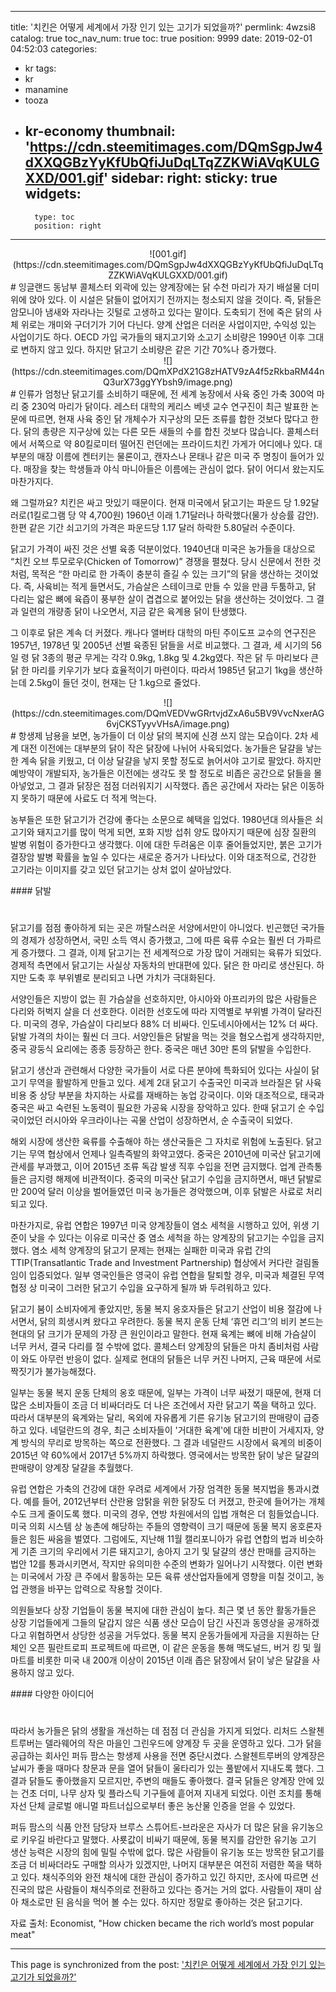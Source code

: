 
---
title: '치킨은 어떻게 세계에서 가장 인기 있는 고기가 되었을까?'
permlink: 4wzsi8
catalog: true
toc_nav_num: true
toc: true
position: 9999
date: 2019-02-01 04:52:03
categories:
- kr
tags:
- kr
- manamine
- tooza
- kr-economy
thumbnail: 'https://cdn.steemitimages.com/DQmSgpJw4dXXQGBzYyKfUbQfiJuDqLTqZZKWiAVqKULGXXD/001.gif'
sidebar:
    right:
        sticky: true
widgets:
    -
        type: toc
        position: right
---


<center>
![001.gif](https://cdn.steemitimages.com/DQmSgpJw4dXXQGBzYyKfUbQfiJuDqLTqZZKWiAVqKULGXXD/001.gif)
</center>
#
잉글랜드 동남부 콜체스터 외곽에 있는 양계장에는 닭 수천 마리가 자기 배설물 더미 위에 앉아 있다. 이 시설은 닭들이 없어지기 전까지는 청소되지 않을 것이다. 즉, 닭들은 암모니아 냄새와 자라나는 깃털로 고생하고 있다는 말이다. 도축되기 전에 죽은 닭의 사체 위로는 개미와 구더기가 기어 다닌다. 양계 산업은 더러운 사업이지만, 수익성 있는 사업이기도 하다. OECD 가입 국가들의 돼지고기와 소고기 소비량은 1990년 이후 그대로 변하지 않고 있다. 하지만 닭고기 소비량은 같은 기간 70%나 증가했다.

<center>
![](https://cdn.steemitimages.com/DQmXPdX21G8zHATV9zA4f5zRkbaRM44nQ3urX73ggYYbsh9/image.png)
</center>
#
인류가 엄청난 닭고기를 소비하기 때문에, 전 세계 농장에서 사육 중인 가축 300억 마리 중 230억 마리가 닭이다. 레스터 대학의 케리스 베넷 교수 연구진이 최근 발표한 논문에 따르면, 현재 사육 중인 닭 개체수가 지구상의 모든 조류를 합한 것보다 많다고 한다. 닭의 총량은 지구상에 있는 다른 모든 새들의 수를 합친 것보다 많습니다. 콜체스터에서 서쪽으로 약 80킬로미터 떨어진 런던에는 프라이드치킨 가게가 어디에나 있다. 대부분의 매장 이름에 켄터키는 물론이고, 캔자스나 몬태나 같은 미국 주 명칭이 들어가 있다. 매장을 찾는 학생들과 야식 마니아들은 이름에는 관심이 없다. 닭이 어디서 왔는지도 마찬가지다.

​왜 그럴까요? 치킨은 싸고 맛있기 때문이다. 현재 미국에서 닭고기는 파운드 당 1.92달러로(1킬로그램 당 약 4,700원) 1960년 이래 1.71달러나 하락했다(물가 상승률 감안). 한편 같은 기간 쇠고기의 가격은 파운드당 1.17 달러 하락한 5.80달러 수준이다.

​닭고기 가격이 싸진 것은 선별 육종 덕분이었다. 1940년대 미국은 농가들을 대상으로 “치킨 오브 투모로우(Chicken of Tomorrow)” 경쟁을 펼쳤다. 당시 신문에서 전한 것처럼, 목적은 “한 마리로 한 가족이 충분히 즐길 수 있는 크기”의 닭을 생산하는 것이었다. 즉, 사육비는 적게 들면서도, 가슴살은 스테이크로 만들 수 있을 만큼 두툼하고, 닭 다리는 앏은 뼈에 육즙이 풍부한 살이 겹겹으로 붙어있는 닭을 생산하는 것이었다. 그 결과 일련의 개량종 닭이 나오면서, 지금 같은 육계용 닭이 탄생했다.

​그 이후로 닭은 계속 더 커졌다. 캐나다 앨버타 대학의 마틴 주이도프 교수의 연구진은 1957년, 1978년 및 2005년 선별 육종된 닭들을 서로 비교했다. 그 결과, 세 시기의 56일 령 닭 3종의 평균 무게는 각각 0.9kg, 1.8kg 및 4.2kg였다. 작은 닭 두 마리보다 큰 닭 한 마리를 키우기가 보다 효율적이기 마련이다. 따라서 1985년 닭고기 1kg을 생산하는데 2.5kg이 들던 것이, 현재는 단 1.kg으로 줄었다.

<center>
![](https://cdn.steemitimages.com/DQmVEDVwGRrtvjdZxA6u5BV9VvcNxerAG6vjCKSTyyvVHsA/image.png)
</center>
#
항생제 남용을 보면, 농가들이 더 이상 닭의 복지에 신경 쓰지 않는 모습이다. 2차 세계 대전 이전에는 대부분의 닭이 작은 닭장에 나뉘어 사육되었다. 농가들은 달걀을 낳는 한 계속 닭을 키웠고, 더 이상 달걀을 낳지 못할 정도로 늙어서야 고기로 팔았다. 하지만 예방약이 개발되자, 농가들은 이전에는 생각도 못 할 정도로 비좁은 공간으로 닭들을 몰아넣었고, 그 결과 닭장은 점점 더러워지기 시작했다. 좁은 공간에서 자라는 닭은 이동하지 못하기 때문에 사료도 더 적게 먹는다.

​농부들은 또한 닭고기가 건강에 좋다는 소문으로 혜택을 입었다. 1980년대 의사들은 쇠고기와 돼지고기를 많이 먹게 되면, 포화 지방 섭취 양도 많아지기 때문에 심장 질환의 발병 위험이 증가한다고 생각했다. 이에 대한 두려움은 이후 줄어들었지만, 붉은 고기가 결장암 발병 확률을 높일 수 있다는 새로운 증거가 나타났다. 이와 대조적으로, 건강한 고기라는 이미지를 갖고 있던 닭고기는 상처 없이 살아남았다.

​#### 닭발
#
닭고기를 점점 좋아하게 되는 곳은 까탈스러운 서양에서만이 아니었다. 빈곤했던 국가들의 경제가 성장하면서, 국민 소득 역시 증가했고, 그에 따른 육류 수요는 훨씬 더 가파르게 증가했다. 그 결과, 이제 닭고기는 전 세계적으로 가장 많이 거래되는 육류가 되었다. 경제적 측면에서 닭고기는 사실상 자동차의 반대편에 있다. 닭은 한 마리로 생산된다. 하지만 도축 후 부위별로 분리되고 나면 가치가 극대화된다.

​서양인들은 지방이 없는 흰 가슴살을 선호하지만, 아시아와 아프리카의 많은 사람들은 다리와 허벅지 살을 더 선호한다. 이러한 선호도에 따라 지역별로 부위별 가격이 달라진다. 미국의 경우, 가슴살이 다리보다 88% 더 비싸다. 인도네시아에서는 12% 더 싸다. 닭발 가격의 차이는 훨씬 더 크다. 서양인들은 닭발을 먹는 것을 혐오스럽게 생각하지만, 중국 광둥식 요리에는 종종 등장하곤 한다. 중국은 매년 30만 톤의 닭발을 수입한다.

​닭고기 생산과 관련해서 다양한 국가들이 서로 다른 분야에 특화되어 있다는 사실이 닭고기 무역을 활발하게 만들고 있다. 세계 2대 닭고기 수출국인 미국과 브라질은 닭 사육 비용 중 상당 부분을 차지하는 사료를 재배하는 농업 강국이다. 이와 대조적으로, 태국과 중국은 싸고 숙련된 노동력이 필요한 가공육 시장을 장악하고 있다. 한때 닭고기 순 수입국이었던 러시아와 우크라이나는 곡물 산업이 성장하면서, 순 수출국이 되었다.

​해외 시장에 생산한 육류를 수출해야 하는 생산국들은 그 자치로 위험에 노출된다. 닭고기는 무역 협상에서 언제나 일촉즉발의 화약고였다. 중국은 2010년에 미국산 닭고기에 관세를 부과했고, 이어 2015년 조류 독감 발생 직후 수입을 전면 금지했다. 업계 관측통들은 금지령 해제에 비관적이다. 중국의 미국산 닭고기 수입을 금지하면서, 매년 닭발로만 200억 달러 이상을 벌어들였던 미국 농가들은 경악했으며, 이후 닭발은 사료로 처리되고 있다.

​마찬가지로, 유럽 연합은 1997년 미국 양계장들이 염소 세척을 시행하고 있어, 위생 기준이 낮을 수 있다는 이유로 미국산 중 염소 세척을 하는 양계장의 닭고기는 수입을 금지했다. 염소 세척 양계장의 닭고기 문제는 현재는 실패한 미국과 유럽 간의 TTIP(Transatlantic Trade and Investment Partnership) 협상에서 커다란 걸림돌임이 입증되었다. 일부 영국인들은 영국이 유럽 연합을 탈퇴할 경우, 미국과 체결된 무역 협정 상 미국이 그러한 닭고기 수입을 요구하게 될까 봐 두려워하고 있다.

​닭고기 붐이 소비자에게 좋았지만, 동물 복지 옹호자들은 닭고기 산업이 비용 절감에 나서면서, 닭의 희생시켜 왔다고 우려한다. 동물 복지 운동 단체 ‘휴먼 리그’의 비키 본드는 현대의 닭 크기가 문제의 가장 큰 원인이라고 말한다. 현재 육계는 뼈에 비해 가슴살이 너무 커서, 결국 다리를 절 수밖에 없다. 콜체스터 양계장의 닭들은 마치 좀비처럼 사람이 와도 아무런 반응이 없다. 실제로 현대의 닭들은 너무 커진 나머지, 근육 때문에 서로 짝짓기가 불가능해졌다.

​일부는 동물 복지 운동 단체의 옹호 때문에, 일부는 가격이 너무 싸졌기 때문에, 현재 더 많은 소비자들이 조금 더 비싸더라도 더 나은 조건에서 자란 닭고기 쪽을 택하고 있다. 따라서 대부분의 육계와는 달리, 옥외에 자유롭게 기른 유기농 닭고기의 판매량이 급증하고 있다. 네덜란드의 경우, 최근 소비자들이 '거대한 육계'에 대한 비판이 거세지자, 양계 방식의 무리로 방목하는 쪽으로 전환했다. 그 결과 네덜란드 시장에서 육계의 비중이 2015년 약 60%에서 2017년 5%까지 하락했다. 영국에서는 방목한 닭이 낳은 달걀의 판매량이 양계장 달걀을 추월했다.

​유럽 연합은 가축의 건강에 대한 우려로 세계에서 가장 엄격한 동물 복지법을 통과시켰다. 예를 들어, 2012년부터 산란용 암탉을 위한 닭장도 더 커졌고, 한곳에 들어가는 개체수도 크게 줄이도록 했다. 미국의 경우, 연방 차원에서의 입법 개혁은 더 힘들었습니다. 미국 의회 시스템 상 농촌에 해당하는 주들의 영향력이 크기 때문에 동물 복지 옹호론자들은 힘든 싸움을 벌였다. 그럼에도, 지난해 11월 캘리포니아가 유럽 연합의 법과 비슷하게 기존 크기의 우리에서 기른 돼지고기, 송아지 고기 및 달걀의 생산 판매를 금지하는 법안 12를 통과시키면서, 작지만 유의미한 수준의 변화가 일어나기 시작했다. 이런 변화는 미국에서 가장 큰 주에서 활동하는 모든 육류 생산업자들에게 영향을 미칠 것이고, 농업 관행을 바꾸는 압력으로 작용할 것이다.

​의원들보다 상장 기업들이 동물 복지에 대한 관심이 높다. 최근 몇 년 동안 활동가들은 상장 기업들에게 그들의 달갑지 않은 식품 생산 모습이 담긴 사진과 동영상을 공개하겠다고 위협하면서 상당한 성공을 거두었다. 동물 복지 운동가들에게 자금을 지원하는 단체인 오픈 필란트로피 프로젝트에 따르면, 이 같은 운동을 통해 맥도널드, 버거 킹 및 월마트를 비롯한 미국 내 200개 이상이 2015년 이래 좁은 닭장에서 닭이 낳은 달걀을 사용하지 않고 있다.

​#### 다양한 아이디어
#
​따라서 농가들은 닭의 생활을 개선하는 데 점점 더 관심을 가지게 되었다. 리처드 스왈첸트루버는 델라웨어의 작은 마을인 그린우드에 양계장 두 곳을 운영하고 있다. 그가 닭을 공급하는 회사인 퍼듀 팜스는 항생제 사용을 전면 중단시켰다. 스왈첸트루버의 양계장은 날씨가 좋을 때마다 창문과 문을 열어 닭들이 울타리가 있는 풀밭에서 지내도록 했다. 그 결과 닭들도 좋아했을지 모르지만, 주변의 매들도 좋아했다. 결국 닭들은 양계장 안에 있는 건초 더미, 나무 상자 및 플라스틱 기구들에 흩어져 지내게 되었다. 이런 조치를 통해 자선 단체 글로벌 애니멀 파트너십으로부터 좋은 농산물 인증을 얻을 수 있었다.

​퍼듀 팜스의 식품 안전 담당자 브루스 스튜어트-브라운은 자사가 더 많은 닭을 유기농으로 키우길 바란다고 말했다. 사룟값이 비싸기 때문에, 동물 복지를 감안한 유기농 고기 생산 능력은 시장의 힘에 밀릴 수밖에 없다. 많은 사람들이 유기농 또는 방목한 닭고기를 조금 더 비싸더라도 구매할 의사가 있겠지만, 나머지 대부분은 여전히 ​저렴한 쪽을 택하고 있다. 채식주의와 완전 채식에 대한 관심이 증가하고 있긴 하지만, 조사에 따르면 선진국의 많은 사람들이 채식주의로 전환하고 있다는 증거는 거의 없다. 사람들이 재미 삼아 채소로만 된 음식을 먹어 볼 수는 있다. 하지만 정말로 좋아하는 것은 닭고기다.

​자료 출처: Economist, "How chicken became the rich world’s most popular meat"

- - -

This page is synchronized from the post: ['치킨은 어떻게 세계에서 가장 인기 있는 고기가 되었을까?'](https://steemit.com/@pius.pius/4wzsi8)
